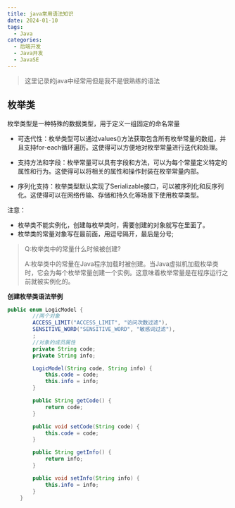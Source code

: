 ```yaml
---
title: java常用语法知识
date: 2024-01-10
tags: 
  - Java
categories: 
  - 后端开发
  - Java开发
  - JavaSE
---
```


> 这里记录的java中经常用但是我不是很熟练的语法

## 枚举类

枚举类型是一种特殊的数据类型，用于定义一组固定的命名常量

- 可迭代性：枚举类型可以通过values()方法获取包含所有枚举常量的数组，并且支持for-each循环遍历。这使得可以方便地对枚举常量进行迭代和处理。

- 支持方法和字段：枚举常量可以具有字段和方法，可以为每个常量定义特定的属性和行为。这使得可以将相关的属性和操作封装在枚举常量内部。

- 序列化支持：枚举类型默认实现了Serializable接口，可以被序列化和反序列化。这使得可以在网络传输、存储和持久化等场景下使用枚举类型。

注意：

- 枚举类不能实例化，创建每枚举类时，需要创建的对象就写在里面了。
- 枚举类的常量对象写在最前面，用逗号隔开，最后是分号;

> Q:枚举类中的常量什么时候被创建?
>
> A:枚举类中的常量在Java程序加载时被创建。当Java虚拟机加载枚举类时，它会为每个枚举常量创建一个实例。这意味着枚举常量是在程序运行之前就被实例化的。

**创建枚举类语法举例**

```java
public enum LogicModel {
		//两个对象
        ACCESS_LIMIT("ACCESS_LIMIT", "访问次数过滤"),
        SENSITIVE_WORD("SENSITIVE_WORD", "敏感词过滤"),
        ;
		//对象的成员属性
        private String code;
        private String info;

        LogicModel(String code, String info) {
            this.code = code;
            this.info = info;
        }

        public String getCode() {
            return code;
        }

        public void setCode(String code) {
            this.code = code;
        }

        public String getInfo() {
            return info;
        }

        public void setInfo(String info) {
            this.info = info;
        }
    }

```

